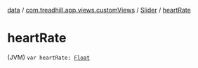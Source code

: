 [data](../../index.md) / [com.treadhill.app.views.customViews](../index.md) / [Slider](index.md) / [heartRate](./heart-rate.md)

# heartRate

(JVM) `var heartRate: `[`Float`](https://kotlinlang.org/api/latest/jvm/stdlib/kotlin/-float/index.html)